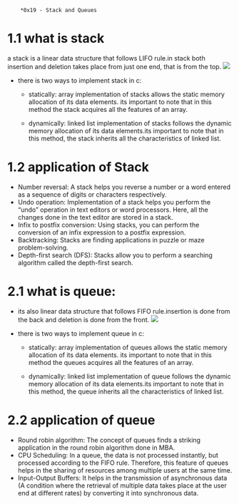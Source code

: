         *0x19 - Stack and Queues
# 1.1 what is stack

a stack is a linear data structure that follows LIFO rule.in stack both insertion and deletion takes place from just one end, that is from the top.
        <img src="https://data-flair.training/blogs/wp-content/uploads/sites/2/2019/06/C-Stack-insertion-and-deletion.jpg">

* there is two ways to implement stack in c:
    * statically: array implementation of stacks allows the static memory allocation of its data elements. its important to note that in this method the stack acquires all the features of an array.

    * dynamically: linked list implementation of stacks follows the dynamic memory allocation of its data elements.its important to note that in this method, the stack inherits all the characteristics of linked list.

# 1.2 application of Stack

* Number reversal: A stack helps you reverse a number or a word entered as a sequence of digits or characters respectively.
* Undo operation: Implementation of a stack helps you perform the “undo” operation in text editors or word processors. Here, all the changes done in the text editor are stored in a stack.
* Infix to postfix conversion: Using stacks, you can perform the conversion of an infix expression to a postfix expression.
* Backtracking: Stacks are finding applications in puzzle or maze problem-solving.
* Depth-first search (DFS): Stacks allow you to perform a searching algorithm called the depth-first search.

# 2.1 what is queue:
* its also linear data structure that follows FIFO rule.insertion is done from the back and deletion is done from the front.
    <img src="https://data-flair.training/blogs/wp-content/uploads/sites/2/2019/06/C-Queue-insertion-and-deletion.jpg">

* there is two ways to implement queue in c:
    * statically: array implementation of queues allows the static memory allocation of its data elements. its important to note that in this method the queues acquires all the features of an array.

   * dynamically: linked list implementation of queue follows the dynamic memory allocation of its data elements.its important to note that in this method, the queue inherits all the characteristics of linked list.

# 2.2 application of queue
* Round robin algorithm: The concept of queues finds a striking application in the round robin algorithm done in MBA.
* CPU Scheduling:  In a queue, the data is not processed instantly, but processed according to the FIFO rule. Therefore, this feature of queues helps in the sharing of resources among multiple users at the same time.
* Input-Output Buffers:  It helps in the transmission of asynchronous data (A condition where the retrieval of multiple data takes place at the user end at different rates) by converting it into synchronous data.